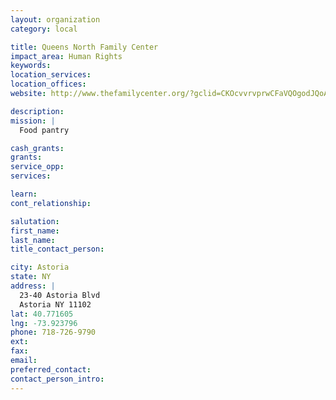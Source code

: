 ```yaml
---
layout: organization
category: local

title: Queens North Family Center
impact_area: Human Rights
keywords: 
location_services: 
location_offices: 
website: http://www.thefamilycenter.org/?gclid=CKOcvvrvprwCFaVQOgodJQoAzA

description: 
mission: |
  Food pantry

cash_grants: 
grants: 
service_opp: 
services: 

learn: 
cont_relationship: 

salutation: 
first_name: 
last_name: 
title_contact_person: 

city: Astoria
state: NY
address: |
  23-40 Astoria Blvd  
  Astoria NY 11102
lat: 40.771605
lng: -73.923796
phone: 718-726-9790
ext: 
fax: 
email: 
preferred_contact: 
contact_person_intro: 
---
```

